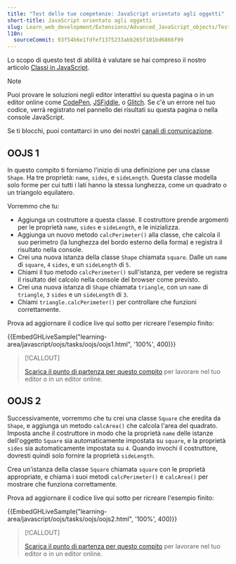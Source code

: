 ```yaml
---
title: "Test delle tue competenze: JavaScript orientato agli oggetti"
short-title: JavaScript orientato agli oggetti
slug: Learn_web_development/Extensions/Advanced_JavaScript_objects/Test_your_skills/Object-oriented_JavaScript
l10n:
  sourceCommit: 93f54b6e1fdfef1375233abb265f101bd6866f99
---
```


Lo scopo di questo test di abilità è valutare se hai compreso il nostro articolo [Classi in JavaScript](/it/docs/Learn_web_development/Extensions/Advanced_JavaScript_objects/Classes_in_JavaScript).

> [!NOTE]
> Puoi provare le soluzioni negli editor interattivi su questa pagina o in un editor online come [CodePen](https://codepen.io/), [JSFiddle](https://jsfiddle.net/), o [Glitch](https://glitch.com/).
> Se c'è un errore nel tuo codice, verrà registrato nel pannello dei risultati su questa pagina o nella console JavaScript.
>
> Se ti blocchi, puoi contattarci in uno dei nostri [canali di comunicazione](/it/docs/MDN/Community/Communication_channels).

## OOJS 1

In questo compito ti forniamo l'inizio di una definizione per una classe `Shape`. Ha tre proprietà: `name`, `sides`, e `sideLength`. Questa classe modella solo forme per cui tutti i lati hanno la stessa lunghezza, come un quadrato o un triangolo equilatero.

Vorremmo che tu:

- Aggiunga un costruttore a questa classe. Il costruttore prende argomenti per le proprietà `name`, `sides` e `sideLength`, e le inizializza.
- Aggiunga un nuovo metodo `calcPerimeter()` alla classe, che calcola il suo perimetro (la lunghezza del bordo esterno della forma) e registra il risultato nella console.
- Crei una nuova istanza della classe `Shape` chiamata `square`. Dalle un `name` di `square`, `4` `sides`, e un `sideLength` di `5`.
- Chiami il tuo metodo `calcPerimeter()` sull'istanza, per vedere se registra il risultato del calcolo nella console del browser come previsto.
- Crei una nuova istanza di `Shape` chiamata `triangle`, con un `name` di `triangle`, `3` `sides` e un `sideLength` di `3`.
- Chiami `triangle.calcPerimeter()` per controllare che funzioni correttamente.

Prova ad aggiornare il codice live qui sotto per ricreare l'esempio finito:

{{EmbedGHLiveSample("learning-area/javascript/oojs/tasks/oojs/oojs1.html", '100%', 400)}}

> [!CALLOUT]
>
> [Scarica il punto di partenza per questo compito](https://github.com/mdn/learning-area/blob/main/javascript/oojs/tasks/oojs/oojs1-download.html) per lavorare nel tuo editor o in un editor online.

## OOJS 2

Successivamente, vorremmo che tu crei una classe `Square` che eredita da `Shape`, e aggiunga un metodo `calcArea()` che calcola l'area del quadrato. Imposta anche il costruttore in modo che la proprietà `name` delle istanze dell'oggetto `Square` sia automaticamente impostata su `square`, e la proprietà `sides` sia automaticamente impostata su `4`. Quando invochi il costruttore, dovresti quindi solo fornire la proprietà `sideLength`.

Crea un'istanza della classe `Square` chiamata `square` con le proprietà appropriate, e chiama i suoi metodi `calcPerimeter()` e `calcArea()` per mostrare che funziona correttamente.

Prova ad aggiornare il codice live qui sotto per ricreare l'esempio finito:

{{EmbedGHLiveSample("learning-area/javascript/oojs/tasks/oojs/oojs2.html", '100%', 400)}}

> [!CALLOUT]
>
> [Scarica il punto di partenza per questo compito](https://github.com/mdn/learning-area/blob/main/javascript/oojs/tasks/oojs/oojs2-download.html) per lavorare nel tuo editor o in un editor online.
